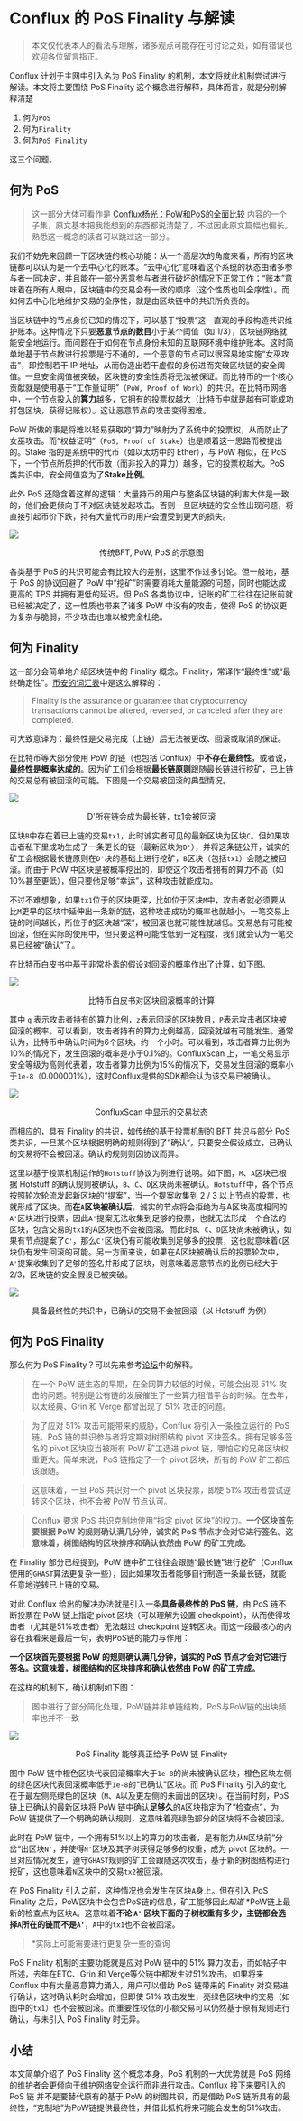 # Conflux 的 PoS Finality 与解读

> 本文仅代表本人的看法与理解，诸多观点可能存在可讨论之处，如有错误也欢迎各位留言指正。

Conflux 计划于主网中引入名为 PoS Finality 的机制，本文将就此机制尝试进行解读。本文将主要围绕 PoS Finality 这个概念进行解释，具体而言，就是分别解释清楚

1. 何为`PoS`
2. 何为`Finality`
3. 何为`PoS Finality`

这三个问题。

## 何为 PoS

> 这一部分大体可看作是 [Conflux杨光：PoW和PoS的全面比较](https://zhuanlan.zhihu.com/p/60702898) 内容的一个子集，原文基本把我能想到的东西都说清楚了，不过因此原文篇幅也偏长。熟悉这一概念的读者可以跳过这一部分。

我们不妨先来回顾一下区块链的核心功能：从一个高层次的角度来看，所有的区块链都可以认为是一个去中心化的账本。“去中心化”意味着这个系统的状态由诸多参与者一同决定，并且能在一部分恶意参与者进行破坏的情况下正常工作；“账本”意味着在所有人眼中，区块链中的交易会有一致的顺序（这个性质也叫全序性）。而如何去中心化地维护交易的全序性，就是由区块链中的共识所负责的。

当区块链中的节点身份已知的情况下，可以基于“投票”这一直观的手段构造共识维护账本。这种情况下只要**恶意节点的数目**小于某个阈值（如 1/3），区块链网络就能安全地运行。而问题在于如何在节点身份未知的互联网环境中维护账本。这时简单地基于节点数进行投票是行不通的，一个恶意的节点可以很容易地实施“女巫攻击”，即控制若干 IP 地址，从而伪造出若干虚假的身份进而突破区块链的安全阈值。一旦安全阈值被突破，区块链的安全性质将无法被保证。而比特币的一个核心贡献就是使用基于“工作量证明”（`PoW, Proof of Work`）的共识。在比特币网络中，一个节点投入的**算力**越多，它拥有的投票权越大（比特币中就是越有可能成功打包区块，获得记账权）。这让恶意节点的攻击变得困难。

PoW 所做的事是将难以轻易获取的“算力”映射为了系统中的投票权，从而防止了女巫攻击。而“权益证明”（`PoS, Proof of Stake`）也是顺着这一思路而被提出的。Stake 指的是系统中的代币（如以太坊中的 Ether），与 PoW 相似，在 PoS 下，一个节点所质押的代币数（而非投入的算力）越多，它的投票权越大。PoS 类共识中，安全阈值变为了**Stake比例**。

此外 PoS 还隐含着这样的逻辑：大量持币的用户与整条区块链的利害大体是一致的，他们会更倾向于不对区块链发起攻击。否则一旦区块链的安全性出现问题，将直接引起币价下跌，持有大量代币的用户会遭受到更大的损失。

![](image/2021-11-07-17-54-11.png)
<center>传统BFT, PoW, PoS 的示意图</center>

各类基于 PoS 的共识可能会有比较大的差别，这里不作过多讨论。但一般地，基于 PoS 的协议回避了 PoW 中“挖矿”时需要消耗大量能源的问题，同时也能达成更高的 TPS 并拥有更低的延迟。但 PoS 各类协议中，记账的矿工往往在记账前就已经被决定了，这一性质也带来了诸多 PoW 中没有的攻击，使得 PoS 的协议更为复杂与脆弱，不少攻击也难以被完全杜绝。

<!-- 这段说的不太行 先注释掉 除此之外，就我个人的角度而言，在公有链系统中，PoS中还存在着一个非常大的问题：如果整个区块链完全由PoS进行驱动，公有链“自由加入”这一性质便打了折扣。如果一个全新的节点想要参与共识，它必须要想办法从其他矿工手中获取 Stake，如果其他矿工不愿意出售，那么新的节点将永远无法加入系统。而在PoW类共识中，只要节点能够提供算力（虽然ASIC矿机与通用计算机的效率存在很大差别），它都能随时加入系统。 -->

## 何为 Finality

这一部分会简单地介绍区块链中的 Finality 概念。Finality，常译作“最终性”或“最终确定性”。[币安的词汇表](https://academy.binance.com/zh/glossary/finality)中是这么解释的：

> Finality is the assurance or guarantee that cryptocurrency transactions cannot be altered, reversed, or canceled after they are completed.

可大致意译为：最终性是交易完成（上链）后无法被更改、回滚或取消的保证。

在比特币等大部分使用 PoW 的链（也包括 Conflux）中**不存在最终性**，或者说，**最终性是概率达成的**。因为矿工们会根据**最长链原则**跟随最长链进行挖矿，已上链的交易总有被回滚的可能。下图是一个交易被回滚的典型情况。

![](image/2021-11-07-17-59-32.png)
<center>D'所在链会成为最长链，tx1会被回滚</center>

区块`B`中存在着已上链的交易`tx1`，此时诚实者可见的最新区块为区块`C`。但如果攻击者私下里成功生成了一条更长的链（最新区块为`D'`），并将这条链公开，诚实的矿工会根据最长链原则在`D'`块的基础上进行挖矿，`B`区块（包括`tx1`）会随之被回滚。而由于 PoW 中区块是被概率挖出的，即使这个攻击者拥有的算力不高（如10%甚至更低），但只要他足够“幸运”，这种攻击就能成功。

不过不难想象，如果`tx1`位于的区块更深，比如位于区块`M`中，攻击者就必须要从比`M`更早的区块中延伸出一条新的链，这种攻击成功的概率也就越小。一笔交易上链的时间越长，所位于的区块越“深”，被回滚也就可能性就越低。交易总有可能被回滚，但在实际的使用中，但只要这种可能性低到一定程度，我们就会认为一笔交易已经被“确认”了。

在比特币白皮书中基于非常朴素的假设对回滚的概率作出了计算，如下图。

![](image/2021-11-05-15-13-14.png)
<center>比特币白皮书对区块回滚概率的计算</center>

其中 `q` 表示攻击者持有的算力比例，`z`表示回滚的区块数目，`P`表示攻击者区块被回滚的概率。可以看到，攻击者持有的算力比例越高，回滚就越有可能发生。通常认为，比特币中确认时间为6个区块，约一个小时。可以看到，攻击者算力比例为10%的情况下，发生回滚的概率是小于0.1%的。ConfluxScan 上，一笔交易显示安全等级为高则代表着，攻击者算力比例为15%的情况下，交易发生回滚的概率小于`1e-8`（0.000001%），这时Conflux提供的SDK都会认为该交易已被确认。

![](image/2021-11-07-14-39-32.png)
<center>ConfluxScan 中显示的交易状态</center>

而相应的，具有 Finality 的共识，如传统的基于投票机制的 BFT 共识与部分 PoS 类共识，一旦某个区块根据明确的规则得到了”确认“，只要安全假设成立，已确认的交易将不会被回滚。确认的规则则因协议而异。

这里以基于投票机制运作的`Hotstuff`协议为例进行说明。如下图，`M`、`A`区块已根据 Hotstuff 的确认规则被确认，`B`、`C`、`D`区块尚未被确认。`Hotstuff`中，各个节点按照轮次轮流发起新区块的“提案”，当一个提案收集到 2 / 3 以上节点的投票，也就形成了区块。而**在`A`区块被确认后**，诚实的节点将会拒绝为与A区块高度相同的`A'`区块进行投票，因此`A'`提案无法收集到足够的投票，也就无法形成一个合法的区块，包含交易的`tx1`的A区块也不会被回滚。而此时`B`、`C`、`D`区块尚未被确认，如果有节点提案了`C'`，那么`C'`区块仍有可能收集到足够多的投票，这也就意味着`C`区块仍有发生回滚的可能。另一方面来说，如果在A区块被确认后的投票轮次中，`A'`提案收集到了足够的签名并形成了区块，则意味着恶意节点的比例已经大于 2/3，区块链的安全假设已被突破。

![](image/2021-11-22-16-17-33.png)
<center>具备最终性的共识中，已确认的交易不会被回滚（以 Hotstuff 为例）</center>

## 何为 PoS Finality

那么何为 PoS Finality？可以先来参考[论坛](https://forum.conflux.fun/t/conflux-pos-finality/9919)中的解释。

> 在一个 PoW 链生态的早期，在全网算力较低的时候，可能会出现 51% 攻击的问题。特别是公有链的发展催生了一些算力租借平台的时候。在去年，以太经典、Grin 和 Verge 都曾出现了 51% 攻击的问题。

> 为了应对 51% 攻击可能带来的威胁，Conflux 将引入一条独立运行的 PoS 链。PoS 链的共识参与者将定期对树图结构 pivot 区块签名。拥有足够多签名的 pivot 区块应当被所有 PoW 矿工选进 pivot 链，哪怕它的兄弟区块权重更大。简单来说，PoS 链指定了一个 pivot 区块，所有的 PoW 矿工都应该跟随。

> 这意味着，一旦 PoS 共识对一个 pivot 区块投票，即使 51% 攻击者尝试逆转这个区块，也不会被 PoW 节点认可。

> Conflux 要求 PoS 共识克制地使用“指定 pivot 区块”的权力。**一个区块首先要根据 PoW 的规则确认满几分钟，诚实的 PoS 节点才会对它进行签名。这意味着，树图结构的区块排序和确认依然由 PoW 的矿工完成。**

在 Finality 部分已经提到，PoW 链中矿工往往会跟随“最长链”进行挖矿（Conflux使用的`GHAST`算法更复杂一些），因此如果攻击者能够自行制造一条最长链，就能任意地逆转已上链的交易。

对此 Conflux 给出的解决办法就是引入一条**具备最终性的 PoS 链**，由 PoS 链不断投票在 PoW 链上指定 pivot 区块（可以理解为设置 checkpoint），从而使得攻击者（尤其是51%攻击者）无法越过 checkpoint 逆转区块。而这一段最核心的内容在我看来是最后一句，表明PoS链的能力与作用：

**一个区块首先要根据 PoW 的规则确认满几分钟，诚实的 PoS 节点才会对它进行签名。这意味着，树图结构的区块排序和确认依然由 PoW 的矿工完成。**

在这样的机制下，确认机制如下图：
> 图中进行了部分简化处理，PoW链并非单链结构，PoS与PoW链的出块频率也并不一致

![](image/2021-11-22-16-27-28.png)
<center>PoS Finality 能够真正给予 PoW 链 Finality</center>

图中 PoW 链中橙色区块代表回滚概率大于`1e-8`的尚未被确认区块，橙色区块左侧的绿色区块代表回滚概率低于`1e-8`的“已确认”区块。而 PoS Finality 引入的变化在于最左侧亮绿色的区块（`M`、`A`以及更左侧的未画出的区块）。在当前时刻，PoS 链上已确认的最新区块将 PoW 链中确认**足够久**的`A`区块指定为了“检查点”，为 PoW 链提供了一个明确的确认规则，这意味着亮绿色部分的区块将不会被回滚。

此时在 PoW 链中，一个拥有51%以上的算力的攻击者，是有能力从`N`区块前”分岔“出区块`N'`，并使得`N'`区块及其子树获得足够多的权重，成为 pivot 区块的。一旦对应情况发生，遵守`GHAST`规则的矿工会跟随这次攻击，基于新的树图结构进行挖矿，这也意味着`N`区块中的交易`tx2`被回滚。

在 PoS Finality 引入之前，这种情况也会发生在区块`A`身上。但在引入 PoS Finality 之后，PoW区块中会包含PoS链的信息，矿工能够因此*知道* *PoW链上最新的检查点为区块`A`。这意味着**不论 `A'` 区块下面的子树权重有多少，主链都会选择`A`所在的链而不是`A'`**，`A`中的`tx1`也不会被回滚。

> *实际上可能需要进行更复杂一些的查询

PoS Finality 机制的主要功能就是应对 PoW 链中的 51% 算力攻击，而如帖子中所述，去年在ETC、Grin 和 Verge等公链中都发生过51%攻击。如果将来 Conflux 中有大量恶意算力涌入，用户可以借助 PoS 链带来的 Finality 对交易进行确认，这时确认耗时会增加，但即使 51% 攻击发生，亮绿色区块中的交易（如图中的`tx1`）也不会被回滚。而重要性较低的小额交易可以仍然基于原有规则进行确认，与未引入 PoS Finality 时无异。

## 小结

本文简单介绍了 PoS Finality 这个概念本身。PoS 机制的一大优势就是 PoS 网络的维护者会更倾向于维护网络安全运行而非进行攻击。Conflux 接下来要引入的 PoS 链 并不是要替代原有的基于 PoW 的树图共识，而是借助 PoS 链所具有的最终性，“克制地”为PoW链提供最终性，并借此抵抗将来可能会发生的51%攻击。
